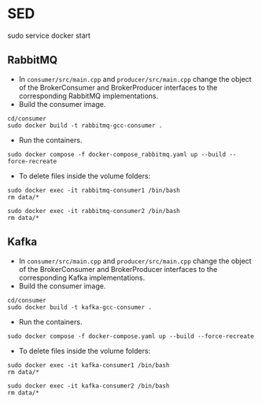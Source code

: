 # SED

sudo service docker start

## RabbitMQ

- In ```consumer/src/main.cpp``` and ```producer/src/main.cpp``` change the object of the BrokerConsumer and BrokerProducer interfaces to the corresponding RabbitMQ implementations.
- Build the consumer image.
```
cd/consumer
sudo docker build -t rabbitmq-gcc-consumer .
```
- Run the containers.
```
sudo docker compose -f docker-compose_rabbitmq.yaml up --build --force-recreate
```
- To delete files inside the volume folders:
```
sudo docker exec -it rabbitmq-consumer1 /bin/bash
rm data/*
```
```
sudo docker exec -it rabbitmq-consumer2 /bin/bash
rm data/*
```


## Kafka

- In ```consumer/src/main.cpp``` and ```producer/src/main.cpp``` change the object of the BrokerConsumer and BrokerProducer interfaces to the corresponding Kafka implementations.
- Build the consumer image.
```
cd/consumer
sudo docker build -t kafka-gcc-consumer .
```
- Run the containers.
```
sudo docker compose -f docker-compose.yaml up --build --force-recreate
```
- To delete files inside the volume folders:
```
sudo docker exec -it kafka-consumer1 /bin/bash
rm data/*
```
```
sudo docker exec -it kafka-consumer2 /bin/bash
rm data/*
```